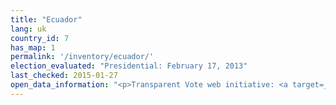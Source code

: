 ```yaml
---
title: "Ecuador"
lang: uk
country_id: 7
has_map: 1
permalink: '/inventory/ecuador/'
election_evaluated: "Presidential: February 17, 2013"
last_checked: 2015-01-27
open_data_information: "<p>Transparent Vote web initiative: <a target=_blank href=http://vototransparente.ec/>http://vototransparente.ec/</a> (focus on 2014 sectional elections)</p>"
---
```

